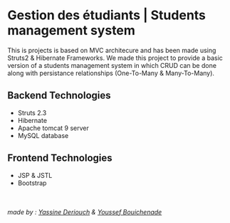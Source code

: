 # Gestion des étudiants | Students management system
 This is projects is based on MVC architecure and has been made using Struts2 & Hibernate Frameworks.
 We made this project to provide a basic version of a students management system in which CRUD can be done along with persistance relationships (One-To-Many & Many-To-Many).

## Backend Technologies
- Struts 2.3 
- Hibernate
- Apache tomcat 9 server
- MySQL database

## Frontend Technologies
- JSP & JSTL
- Bootstrap

<br><br>
<i>made by : [Yassine Deriouch](https://github.com/Yassine-Derouich) & [Youssef Bouichenade](https://github.com/Youssef-Yb07)</i>
